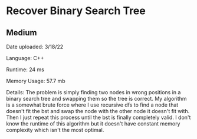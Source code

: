 
# Recover Binary Search Tree

## Medium

Date uploaded: 3/18/22

Language: C++

Runtime: 24 ms

Memory Usage: 57.7 mb

Details: The problem is simply finding two nodes in wrong positions in a binary search tree and swapping them so the tree is correct. My algorithm is a somewhat brute force where I use recursive dfs to find a node that doesn't fit the bst and swap the node with the other node it doesn't fit with. Then I just repeat this process until the bst is finally completely valid. I don't know the runtime of this algorithm but it doesn't have constant memory complexity which isn't the most optimal.
